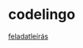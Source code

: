# codelingo

[feladatleírás](https://github.com/bprof-spec-codes/docs/blob/master/BPROF-2024/%C3%96LAB-2025-26-1/codelingo.md)
